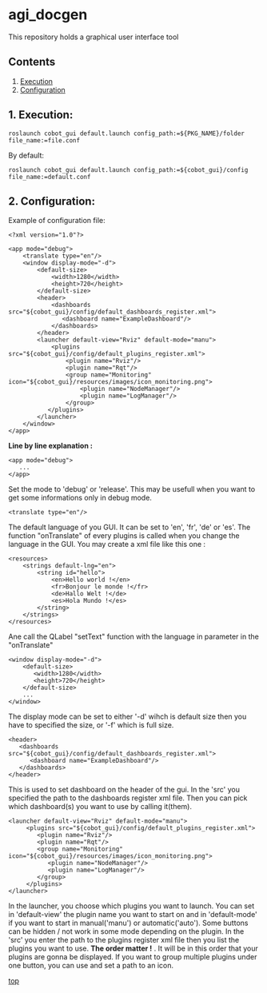 # agi_docgen
<a id="top"/> 

This repository holds a graphical user interface tool

## Contents

1. <a href="#1--execution">Execution</a>
2. <a href="#2--configuration">Configuration</a>


## 1. Execution: <a id="1--execution"/> 
```
roslaunch cobot_gui default.launch config_path:=${PKG_NAME}/folder file_name:=file.conf

```

By default:
```
roslaunch cobot_gui default.launch config_path:=${cobot_gui}/config file_name:=default.conf

```


## 2. Configuration: <a id="2--configuration"/> 

Example of configuration file:

```
<?xml version="1.0"?>

<app mode="debug">
    <translate type="en"/>
    <window display-mode="-d">
        <default-size>
            <width>1280</width>
            <height>720</height>
        </default-size>
        <header>
            <dashboards src="${cobot_gui}/config/default_dashboards_register.xml">
               <dashboard name="ExampleDashboard"/>
            </dashboards>
        </header>
        <launcher default-view="Rviz" default-mode="manu">
            <plugins src="${cobot_gui}/config/default_plugins_register.xml">
                <plugin name="Rviz"/>
                <plugin name="Rqt"/>
                <group name="Monitoring" icon="${cobot_gui}/resources/images/icon_monitoring.png">
                    <plugin name="NodeManager"/>
                    <plugin name="LogManager"/>
                </group>
           </plugins>
        </launcher>
    </window>
</app>

```

**Line by line explanation :**

```
<app mode="debug">
   ...
</app>
```
Set the mode to 'debug' or 'release'. This may be usefull when you want to get some informations only in debug mode.



```
<translate type="en"/>
```
The default language of you GUI. It can be set to 'en', 'fr', 'de' or 'es'.
The function "onTranslate" of every plugins is called when you change the language in the GUI.
You may create a xml file like this one :
```
<resources>
    <strings default-lng="en">
        <string id="hello">
            <en>Hello world !</en>
            <fr>Bonjour le monde !</fr>
            <de>Hallo Welt !</de>
            <es>Hola Mundo !</es>
        </string>
    </strings>
</resources>
```
Ane call the QLabel "setText" function with the language in parameter in the "onTranslate"



```
<window display-mode="-d">
    <default-size>
       <width>1280</width>
       <height>720</height>
    </default-size>
    ...
</window>
```
The display mode can be set to either '-d' wihch is default size then you have to specified the size, or '-f' which is full size.



```
<header>
   <dashboards src="${cobot_gui}/config/default_dashboards_register.xml">
      <dashboard name="ExampleDashboard"/>
   </dashboards>
</header>
```

This is used to set dashboard on the header of the gui. In the 'src' you specified the path to the dashboards register xml file.
Then you can pick which dashboard(s) you want to use by calling it(them).



```
<launcher default-view="Rviz" default-mode="manu">
     <plugins src="${cobot_gui}/config/default_plugins_register.xml">
        <plugin name="Rviz"/>
        <plugin name="Rqt"/>
        <group name="Monitoring" icon="${cobot_gui}/resources/images/icon_monitoring.png">
           <plugin name="NodeManager"/>
           <plugin name="LogManager"/>
        </group>
     </plugins>
</launcher>
```

In the launcher, you choose which plugins you want to launch.
You can set in 'default-view' the plugin name you want to start on and in 'default-mode' if you want to start in manual('manu') or automatic('auto'). Some buttons can be hidden / not work in some mode depending on the plugin.
In the 'src' you enter the path to the plugins register xml file then you list the plugins you want to use. **The order matter !** . It will be in this order that your plugins are gonna be displayed.
If you want to group multiple plugins under one button, you can use <group/> and set a path to an icon.





<a href="#top">top</a>
